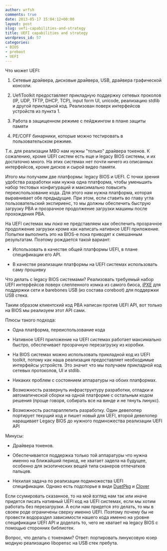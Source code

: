```yaml
---
author: wrfsh
comments: true
date: 2013-05-17 15:04:12+00:00
layout: post
slug: uefi-capabilities-and-strategy
title: UEFI capabilities and strategy
wordpress_id: 57
categories:
- BIOS
- preboot
- UEFI
---
```


Что может UEFI:



	
  1. Сетевые драйвера, дисковые драйвера, USB, драйвера графической консоли.

	
  2. UefiToolkit предоставляет прикладную поддержку сетевых проколов (IP, UDP, TFTP, DHCP, TCP), input form UI, unicode, реализацию stdlib и другой прикладной код. Реализован поверх интерфейсов устройств из пункта 1.

	
  3. Работа в защищенном режиме с пейджингом в плане защиты памяти

	
  4. PE/COFF бинарники, которые можно тестировать в пользовательском режиме.


Т.е. для реализации MBO нам нужны "только" драйвера токенов. К сожалению, кроме UEFI систем есть еще и legacy BIOS cистемы, и их достаточно много. На этих системах нет почти ничего из описанных интерфейсов, кроме дисков и сырой видео памяти.

Итого мы получаем две платформы: legacy BIOS и UEFI. С точки зрения удобства разработки нам нужна одна платформа, чтобы уменьшить набор тестовых конфигураций и максимально повысить переиспользование кода. Для этого нам нужна платформа, которая выравнивает обе предыдущие. При этом, если ставить во главу угла пользовательский экспириенс, то мы должны обеспечить быструю загрузку PBA и прозрачное продолжение загрузки машины после прохождения PBA.

На UEFI системах мы _пока_ не представляем как обеспечить прозрачное продолжение загрузки кроме как написать нативное UEFI приложение. Попытки выполнить это на BIOS-e пока приводят к смешанным результатам. Поэтому рождается такой вариант:

	
  * Использовать в качестве общей платформы UEFI, в плане спецификации его API.

	
  * В качестве реализации платформы на UEFI системах использовать саму прошивку


Что делать с legacy BIOS системами? Реализовать требуемый набор UEFI интерфейсов поверх слепленного комка из самого биоса, [iPXE](http://ipxe.org/) для поддержки сети и barebones USB (из состава coreboot) для поддержки USB стека.

Таким образом клиентский код PBA написан против UEFI API, вот только на BIOS мы реализуем этот API сами.

Плюсы такого подхода:



	
  * Одна платформа, переиспользование кода

	
  * Нативное UEFI приложение на UEFI системах работает максимально быстро, обеспечивает прозрачную перезагрузку из коробки.

	
  * На BIOS системах можно использовать прикладной код из UEFI toolkit, потому как наша реализация предоставляет необходимые интерфейсы устройств. Это значит что мы получаем прикладной код сетевых протоколов, UI и stdlib.

	
  * Никаких проблем с состоянием аппаратуры на обоих платформах.

	
  * Возможность развернуть инфраструктуру разработки, отладки и автоматической сборки на одной платформе с остальным кодом решения (проще говоря, собирать все на винде и не тянуть линукс).

	
  * Возможность распараллелить разработку. Один девелопер портирует текущий код и пишет новый для UEFI, второй девелопер наращивает Legacy BIOS до нужного подмножества реализации UEFI API


Минусы:

	
  * Драйвера токенов.

	
  * Обеспечивается поддержка только той аппаратуры что нужна именно на ближайший период, не хватает задела на будущее, особенно для экзотических вещей типа сканеров отпечатков пальцев.

	
  * Нехилая задача по реализации подмножества UEFI спецификации. Однако есть подспорье в виде [DuetPkg](http://sourceforge.net/apps/mediawiki/tianocore/index.php?title=DuetPkg) и [Clover](http://sourceforge.net/projects/cloverefiboot/)


Если ссумировать сказанное, то на мой взгляд нам так или иначе придется писать нативный UEFI код на UEFI системах, если мы хотим работать без перезагрузки. А если нам придется это делать, то мы в своем роде ограничены сверху именно UEFI. Поэтому почему бы не провести водораздел зависимости нашего кода именно на уровне спецификации UEFI API и доделать то, чего не хватает на legacy BIOS с помощью сторонних библиотек.

Вопрос, что делать с токенами? Ответ: портировать линуксовую юзер модную реализацию libopensc на USB стек пребута.
